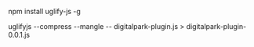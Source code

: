 
npm install uglify-js -g

uglifyjs --compress --mangle -- digitalpark-plugin.js > digitalpark-plugin-0.0.1.js
